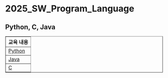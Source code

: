 <h1>2025_SW_Program_Language</h1>
<h2>Python, C, Java</h2>
<table border="1">
    <tr>
        <th>교육 내용</th>
    </tr>
    <tr>
        <td><a href="https://github.com/gomtam/Python">Python</a></td>
    </tr>
    <tr>
        <td><a href="https://github.com/gomtam/Java">Java</a></td>
    </tr>
    <tr>
        <td><a href="">C</a></td>
    </tr>
</table>
